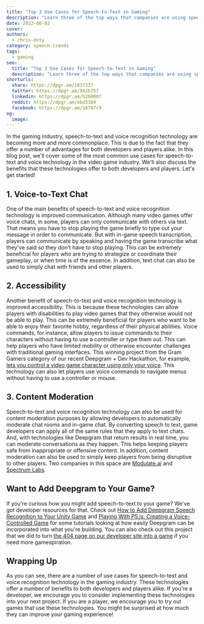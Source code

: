 ```yaml
---
title: "Top 3 Use Cases for Speech-to-Text in Gaming"
description: "Learn three of the top ways that companies are using speech-to-text to improve everyones gaming experience."
date: 2022-06-02
cover: 
authors:
  - chris-doty
category: speech-trends
tags:
  - gaming
seo:
  title: "Top 3 Use Cases for Speech-to-Text in Gaming"
  description: "Learn three of the top ways that companies are using speech-to-text to improve everyones gaming experience."
shorturls:
  share: https://dpgr.am/1837237
  twitter: https://dpgr.am/941b757
  linkedin: https://dpgr.am/b260007
  reddit: https://dpgr.am/ebd33b9
  facebook: https://dpgr.am/16707c9
og:
  image: 
---
```


In the gaming industry, speech-to-text and voice recognition technology are becoming more and more commonplace. This is due to the fact that they offer a number of advantages for both developers and players alike. In this blog post, we'll cover some of the most common use cases for speech-to-text and voice technology in the video game industry. We'll also discuss the benefits that these technologies offer to both developers and players. Let's get started!

## 1\. Voice-to-Text Chat

One of the main benefits of speech-to-text and voice recognition technology is improved communication. Although many video games offer voice chats, in some, players can only communicate with others via text. That means you have to stop playing the game briefly to type out your message in order to communicate. But with in-game speech transcription, players can communicate by speaking and having the game transcribe what they've said so they don't have to stop playing. This can be extremely beneficial for players who are trying to strategize or coordinate their gameplay, or when time is of the essence. In addition, text chat can also be used to simply chat with friends and other players.

## 2\. Accessibility

Another benefit of speech-to-text and voice recognition technology is improved accessibility. This is because these technologies can allow players with disabilities to play video games that they otherwise would not be able to play. This can be extremely beneficial for players who want to be able to enjoy their favorite hobby, regardless of their physical abilities. Voice commands, for instance, allow players to issue commands to their characters without having to use a controller or type them out. This can help players who have limited mobility or otherwise encounter challenges with traditional gaming interfaces. This winning project from the Gram Gamers category of our recent Deepgram + Dev Hackathon, for example, [lets you control a video game character using only your voice](https://dev.to/sandy_codes_py/play-real-steel-boxing-with-your-voice-atom-the-peoples-champion-e8h). This technology can also let players use voice commands to navigate menus without having to use a controller or mouse.

<whitepaperpromo whitepaper="latest"></whitepaperpromo>



## 3\. Content Moderation

Speech-to-text and voice recognition technology can also be used for content moderation purposes by allowing developers to automatically moderate chat rooms and in-game chat. By converting speech to text, game developers can apply all of the same rules that they apply to text chats. And, with technologies like Deepgram that return results in real time, you can moderate conversations as they happen. This helps keeping players safe from inappropriate or offensive content. In addition, content moderation can also be used to simply keep players from being disruptive to other players. Two companies in this space are [Modulate.ai](https://www.modulate.ai/) and [Spectrum Labs](https://www.spectrumlabsai.com/).

## Want to Add Deepgram to Your Game?

If you're curious how you might add speech-to-text to your game? We've got developer resources for that. Check out [How to Add Deepgram Speech Recognition to Your Unity Game](https://blog.deepgram.com/deepgram-unity-tutorial/) and [Playing With P5.js: Creating a Voice-Controlled Game](https://blog.deepgram.com/p5js-deepgram-game/) for some tutorials looking at how easily Deepgram can be incorporated into what you're building. You can also check out this project that we did to turn [the 404 page on our developer site into a game](https://blog.deepgram.com/building-404-pages-that-bring-joy/) if you need more gamespiration.

## Wrapping Up

As you can see, there are a number of use cases for speech-to-text and voice recognition technology in the gaming industry. These technologies offer a number of benefits to both developers and players alike. If you're a developer, we encourage you to consider implementing these technologies into your next project. If you are a player, we encourage you to try out games that use these technologies. You might be surprised at how much they can improve your gaming experience!
